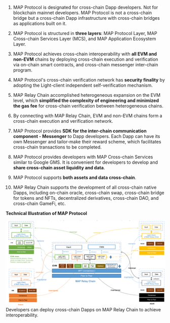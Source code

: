 1. MAP Protocol is designated for cross-chain Dapp developers. Not for blockchain mainnet developers. MAP Protocol is not a cross-chain bridge but a cross-chain Dapp infrastructure with cross-chain bridges as applications built on it.

2. MAP Protocol is structured in **three layers**: MAP Protocol Layer, MAP Cross-chain Services Layer (MCS), and MAP Application Ecosystem Layer.

3. MAP Protocol achieves cross-chain interoperability with **all EVM and non-EVM** chains by deploying cross-chain execution and verification via on-chain smart contracts, and cross-chain messenger inter-chain program.

4. MAP Protocol's cross-chain verification network has **security finality** by adopting the Light-client independent self-verification mechanism.

5. MAP Relay Chain accomplished heterogeneous expansion on the EVM level, which **simplified the complexity of engineering and minimized the gas fee** for cross-chain verification between heterogeneous chains.

6. By connecting with MAP Relay Chain, EVM and non-EVM chains form a cross-chain execution and verification network.

7. MAP Protocol provides **SDK for the inter-chain communication component - Messenger** to Dapp developers. Each Dapp can have its own Messenger and tailor-make their reward scheme, which facilitates cross-chain transactions to be completed.

8. MAP Protocol provides developers with MAP Cross-chain Services similar to Google GMS. It is convenient for developers to develop and **share cross-chain asset liquidity and data**.

9. MAP Protocol supports **both assets and data cross-chain**.

10. MAP Relay Chain supports the development of all cross-chain native Dapps, including on-chain oracle, cross-chain swap, cross-chain bridge for tokens and NFTs, decentralized derivatives, cross-chain DAO, and cross-chain GameFi, etc.

**Technical Illustration of MAP Protocol**

![](technical-illustration.png)
Developers can deploy cross-chain Dapps on MAP Relay Chain to achieve interoperability.